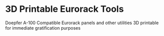# 3D Printable Eurorack Tools
 Doepfer A-100 Compatible Eurorack panels and other utilities 3D printable for immediate gratification purposes
